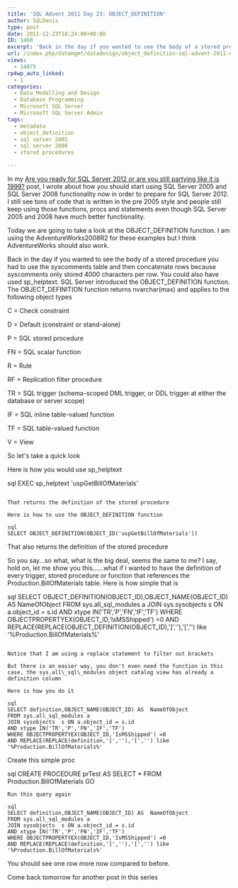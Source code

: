 ```yaml
---
title: 'SQL Advent 2011 Day 23: OBJECT_DEFINITION'
author: SQLDenis
type: post
date: 2011-12-23T18:24:00+00:00
ID: 1460
excerpt: 'Back in the day if you wanted to see the body of a stored procedure you had to use the syscomments table and then concatenate rows because syscomments  only stored 4000 characters per row. You could also have used sp_helptext. SQL Server introduced the OBJECT_DEFINITION function.'
url: /index.php/datamgmt/datadesign/object_definition-sql-advent-2011-day/
views:
  - 14975
rp4wp_auto_linked:
  - 1
categories:
  - Data Modelling and Design
  - Database Programming
  - Microsoft SQL Server
  - Microsoft SQL Server Admin
tags:
  - metadata
  - object_definition
  - sql server 2005
  - sql server 2008
  - stored procedures

---
```

In my [Are you ready for SQL Server 2012 or are you still partying like it is 1999?][1] post, I wrote about how you should start using SQL Server 2005 and SQL Server 2008 functionality now in order to prepare for SQL Server 2012. I still see tons of code that is written in the pre 2005 style and people still keep using those functions, procs and statements even though SQL Server 2005 and 2008 have much better functionality.

Today we are going to take a look at the OBJECT_DEFINITION function. I am using the AdventureWorks2008R2 for these examples but I think AdventureWorks should also work.

Back in the day if you wanted to see the body of a stored procedure you had to use the syscomments table and then concatenate rows because syscomments only stored 4000 characters per row. You could also have used sp\_helptext. SQL Server introduced the OBJECT\_DEFINITION function. The OBJECT_DEFINITION function returns nvarchar(max) and applies to the following object types

C = Check constraint

D = Default (constraint or stand-alone)

P = SQL stored procedure

FN = SQL scalar function

R = Rule

RF = Replication filter procedure

TR = SQL trigger (schema-scoped DML trigger, or DDL trigger at either the database or server scope)

IF = SQL inline table-valued function

TF = SQL table-valued function

V = View

So let's take a quick look

Here is how you would use sp_helptext 

sql
EXEC sp_helptext 'uspGetBillOfMaterials'
```

That returns the definition of the stored procedure

Here is how to use the OBJECT_DEFINITION function

sql
SELECT OBJECT_DEFINITION(OBJECT_ID('uspGetBillOfMaterials'))
```

That also returns the definition of the stored procedure

So you say...so what, what is the big deal, seems the same to me? I say, hold on, let me show you this......what if I wanted to have the definition of every trigger, stored procedure or function that references the Production.BillOfMaterials table. Here is how simple that is

sql
SELECT OBJECT_DEFINITION(OBJECT_ID),OBJECT_NAME(OBJECT_ID) AS  NameOfObject
FROM sys.all_sql_modules a
JOIN sys.sysobjects  s ON a.object_id = s.id
AND xtype IN('TR','P','FN','IF','TF')
WHERE OBJECTPROPERTYEX(OBJECT_ID,'IsMSShipped') =0
AND REPLACE(REPLACE(OBJECT_DEFINITION(OBJECT_ID),']',''),'[','') like '%Production.BillOfMaterials%'
```

Notice that I am using a replace statement to filter out brackets

But there is an easier way, you don't even need the function in this case, the sys.all\_sql\_modules object catalog view has already a definition column

Here is how you do it

sql
SELECT definition,OBJECT_NAME(OBJECT_ID) AS  NameOfObject
FROM sys.all_sql_modules a
JOIN sysobjects  s ON a.object_id = s.id
AND xtype IN('TR','P','FN','IF','TF')
WHERE OBJECTPROPERTYEX(OBJECT_ID,'IsMSShipped') =0
AND REPLACE(REPLACE(definition,']',''),'[','') like '%Production.BillOfMaterials%'
```

Create this simple proc

sql
CREATE PROCEDURE prTest 
AS
SELECT * FROM Production.BillOfMaterials
GO
```
Run this query again

sql
SELECT definition,OBJECT_NAME(OBJECT_ID) AS  NameOfObject
FROM sys.all_sql_modules a
JOIN sysobjects  s ON a.object_id = s.id
AND xtype IN('TR','P','FN','IF','TF')
WHERE OBJECTPROPERTYEX(OBJECT_ID,'IsMSShipped') =0
AND REPLACE(REPLACE(definition,']',''),'[','') like '%Production.BillOfMaterials%'
```

You should see one row more now compared to before.

Come back tomorrow for another post in this series

 [1]: /index.php/DataMgmt/DataDesign/are-you-ready-for-sql